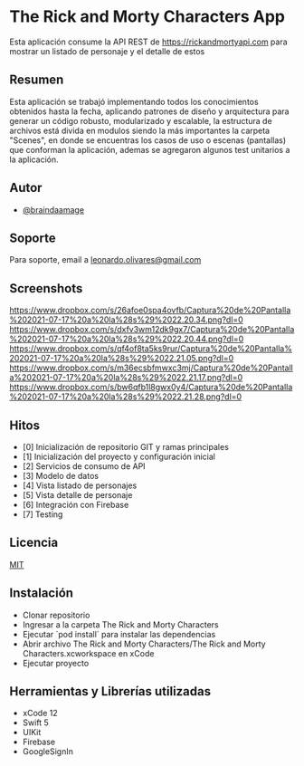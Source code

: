 # The Rick and Morty Characters App

Esta aplicación consume la API REST de https://rickandmortyapi.com para mostrar un listado de personaje y el detalle de estos

## Resumen

Esta aplicación se trabajó implementando todos los conocimientos obtenidos hasta la fecha, aplicando patrones de diseño y arquitectura para generar un código robusto, modularizado y escalable, la estructura de archivos está divida en modulos siendo la más importantes la carpeta "Scenes", en donde se encuentras los casos de uso o escenas (pantallas) que conforman la aplicación, ademas se agregaron algunos test unitarios a la aplicación.


## Autor

- [@braindaamage](https://www.github.com/braindaamage)



## Soporte

Para soporte, email a leonardo.olivares@gmail.com



## Screenshots

https://www.dropbox.com/s/26afoe0spa4ovfb/Captura%20de%20Pantalla%202021-07-17%20a%20la%28s%29%2022.20.34.png?dl=0
https://www.dropbox.com/s/dxfv3wm12dk9gx7/Captura%20de%20Pantalla%202021-07-17%20a%20la%28s%29%2022.20.44.png?dl=0
https://www.dropbox.com/s/qf4of8ta5ks9rur/Captura%20de%20Pantalla%202021-07-17%20a%20la%28s%29%2022.21.05.png?dl=0
https://www.dropbox.com/s/m36ecsbfmwxc3mj/Captura%20de%20Pantalla%202021-07-17%20a%20la%28s%29%2022.21.17.png?dl=0
https://www.dropbox.com/s/bw6qfb1l8gwx0y4/Captura%20de%20Pantalla%202021-07-17%20a%20la%28s%29%2022.21.28.png?dl=0



## Hitos

- [0] Inicialización de repositorio GIT y ramas principales
- [1] Inicialización del proyecto y configuración inicial
- [2] Servicios de consumo de API
- [3] Modelo de datos
- [4] Vista listado de personajes
- [5] Vista detalle de personaje
- [6] Integración con Firebase 
- [7] Testing

## Licencia

[MIT](https://choosealicense.com/licenses/mit/)



## Instalación

- Clonar repositorio
- Ingresar a la carpeta The Rick and Morty Characters
- Ejecutar ´pod install´ para instalar las dependencias
- Abrir archivo The Rick and Morty Characters/The Rick and Morty Characters.xcworkspace en xCode
- Ejecutar proyecto


## Herramientas y Librerías utilizadas

- xCode 12
- Swift 5
- UIKit
- Firebase
- GoogleSignIn

